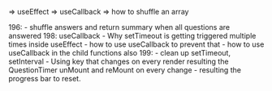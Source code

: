=> useEffect
=> useCallback
=> how to shuffle an array

196:
    - shuffle answers and return summary when all questions are answered
198: useCallback
    - Why setTimeout is getting triggered multiple times inside useEffect
    - how to use useCallback to prevent that
    - how to use useCallback in the child functions also
199:
    - clean up setTimeout, setInterval
    - Using key that changes on every render resulting the QuestionTimer unMount and reMount on every change
    - resulting the progress bar to reset.